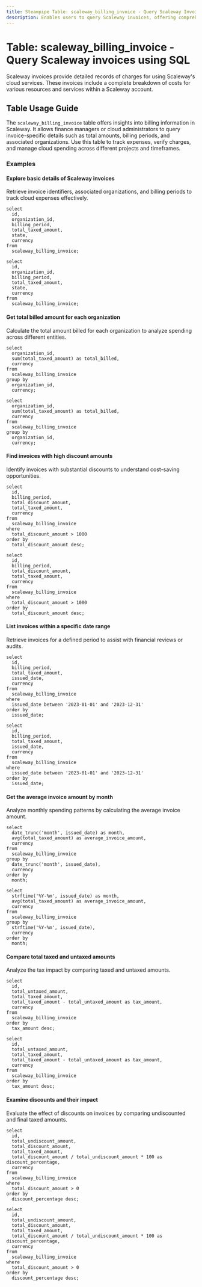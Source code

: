```yaml
---
title: Steampipe Table: scaleway_billing_invoice - Query Scaleway Invoices using SQL  
description: Enables users to query Scaleway invoices, offering comprehensive billing and usage details for Scaleway cloud services.
---
```


# Table: scaleway_billing_invoice - Query Scaleway invoices using SQL

Scaleway invoices provide detailed records of charges for using Scaleway's cloud services. These invoices include a complete breakdown of costs for various resources and services within a Scaleway account.

## Table Usage Guide

The `scaleway_billing_invoice` table offers insights into billing information in Scaleway. It allows finance managers or cloud administrators to query invoice-specific details such as total amounts, billing periods, and associated organizations. Use this table to track expenses, verify charges, and manage cloud spending across different projects and timeframes.

### Examples

#### Explore basic details of Scaleway invoices  
Retrieve invoice identifiers, associated organizations, and billing periods to track cloud expenses effectively.

```sql+postgres
select
  id,
  organization_id,
  billing_period,
  total_taxed_amount,
  state,
  currency
from
  scaleway_billing_invoice;
```

```sql+sqlite
select
  id,
  organization_id,
  billing_period,
  total_taxed_amount,
  state,
  currency
from
  scaleway_billing_invoice;
```

#### Get total billed amount for each organization  
Calculate the total amount billed for each organization to analyze spending across different entities.

```sql+postgres
select
  organization_id,
  sum(total_taxed_amount) as total_billed,
  currency
from
  scaleway_billing_invoice
group by
  organization_id,
  currency;
```

```sql+sqlite
select
  organization_id,
  sum(total_taxed_amount) as total_billed,
  currency
from
  scaleway_billing_invoice
group by
  organization_id,
  currency;
```

#### Find invoices with high discount amounts  
Identify invoices with substantial discounts to understand cost-saving opportunities.

```sql+postgres
select
  id,
  billing_period,
  total_discount_amount,
  total_taxed_amount,
  currency
from
  scaleway_billing_invoice
where
  total_discount_amount > 1000
order by
  total_discount_amount desc;
```

```sql+sqlite
select
  id,
  billing_period,
  total_discount_amount,
  total_taxed_amount,
  currency
from
  scaleway_billing_invoice
where
  total_discount_amount > 1000
order by
  total_discount_amount desc;
```

#### List invoices within a specific date range  
Retrieve invoices for a defined period to assist with financial reviews or audits.

```sql+postgres
select
  id,
  billing_period,
  total_taxed_amount,
  issued_date,
  currency
from
  scaleway_billing_invoice
where
  issued_date between '2023-01-01' and '2023-12-31'
order by
  issued_date;
```

```sql+sqlite
select
  id,
  billing_period,
  total_taxed_amount,
  issued_date,
  currency
from
  scaleway_billing_invoice
where
  issued_date between '2023-01-01' and '2023-12-31'
order by
  issued_date;
```

#### Get the average invoice amount by month  
Analyze monthly spending patterns by calculating the average invoice amount.

```sql+postgres
select
  date_trunc('month', issued_date) as month,
  avg(total_taxed_amount) as average_invoice_amount,
  currency
from
  scaleway_billing_invoice
group by
  date_trunc('month', issued_date),
  currency
order by
  month;
```

```sql+sqlite
select
  strftime('%Y-%m', issued_date) as month,
  avg(total_taxed_amount) as average_invoice_amount,
  currency
from
  scaleway_billing_invoice
group by
  strftime('%Y-%m', issued_date),
  currency
order by
  month;
```

#### Compare total taxed and untaxed amounts  
Analyze the tax impact by comparing taxed and untaxed amounts.

```sql+postgres
select
  id,
  total_untaxed_amount,
  total_taxed_amount,
  total_taxed_amount - total_untaxed_amount as tax_amount,
  currency
from
  scaleway_billing_invoice
order by
  tax_amount desc;
```

```sql+sqlite
select
  id,
  total_untaxed_amount,
  total_taxed_amount,
  total_taxed_amount - total_untaxed_amount as tax_amount,
  currency
from
  scaleway_billing_invoice
order by
  tax_amount desc;
```

#### Examine discounts and their impact  
Evaluate the effect of discounts on invoices by comparing undiscounted and final taxed amounts.

```sql+postgres
select
  id,
  total_undiscount_amount,
  total_discount_amount,
  total_taxed_amount,
  total_discount_amount / total_undiscount_amount * 100 as discount_percentage,
  currency
from
  scaleway_billing_invoice
where
  total_discount_amount > 0
order by
  discount_percentage desc;
```

```sql+sqlite
select
  id,
  total_undiscount_amount,
  total_discount_amount,
  total_taxed_amount,
  total_discount_amount / total_undiscount_amount * 100 as discount_percentage,
  currency
from
  scaleway_billing_invoice
where
  total_discount_amount > 0
order by
  discount_percentage desc;
```